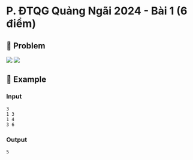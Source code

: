 # P. ĐTQG Quảng Ngãi 2024 - Bài 1 (6 điểm)

## 📖 Problem

![](https://espresso.codeforces.com/12bbe08612fa7c66df25481a2bff5b95184b45cb.png)
![](https://espresso.codeforces.com/eda81928651e9e1b80be9c51df4510118b4ab735.png)


## 🧠 Example

### Input

```text
3
1 3
1 4
3 6
```

### Output

```text
5
```


